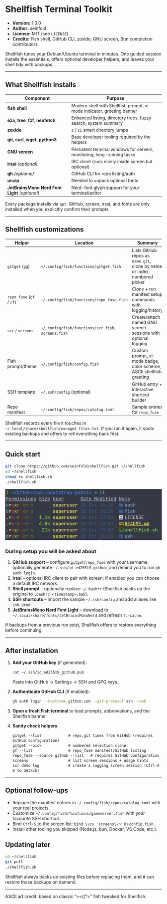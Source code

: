 # Shellfish Terminal Toolkit

- **Version:** 1.0.0
- **Author:** seinfold
- **License:** MIT (see `LICENSE`)
- **Credits:** Fish shell, GitHub CLI, zoxide, GNU screen, Bun completion contributors

Shellfish tunes your Debian/Ubuntu terminal in minutes. One guided session installs the essentials, offers optional developer helpers, and leaves your shell tidy with backups.

---

## What Shellfish installs

| Component | Purpose |
|-----------|---------|
| **fish shell** | Modern shell with Shellfish prompt, vi-mode indicator, greeting banner |
| **eza**, **tree**, **fzf**, **neofetch** | Enhanced listing, directory trees, fuzzy search, system summary |
| **zoxide** | `z` / `zi` smart directory jumps |
| **git**, **curl**, **wget**, **python3** | Base developer tooling required by the helpers |
| **GNU screen** | Persistent terminal windows for servers, monitoring, long-running tasks |
| **irssi** *(optional)* | IRC client (runs nicely inside screen but optional) |
| **gh** *(optional)* | GitHub CLI for repo listing/auth |
| **unzip** | Needed to unpack optional fonts |
| **JetBrainsMono Nerd Font Light** *(optional)* | Nerd-font glyph support for your terminal/editor |

Every package installs via `apt`. GitHub, screen, irssi, and fonts are only installed when you explicitly confirm their prompts.

---

## Shellfish customizations

| Helper | Location | Summary |
|--------|----------|---------|
| `gitget` (`gg`) | `~/.config/fish/functions/gitget.fish` | Lists GitHub repos as `name.git`, clone by name or index, numbered picker |
| `repo_fuse` (`gf` / `rf`) | `~/.config/fish/functions/repo_fuse.fish` | Clone + run manifest setup commands with logging/history |
| `scr` / `screens` | `~/.config/fish/functions/scr.fish`, `screens.fish` | Create/attach named GNU screen sessions with optional logging |
| Fish prompt/theme | `~/.config/fish/config.fish` | Custom prompt, vi-mode badge, color scheme, ASCII shellfish greeting |
| SSH template | `~/.ssh/config` (optional) | GitHub entry + interactive shortcut builder |
| Repo manifest | `~/.config/fish/repos/catalog.toml` | Sample entries for `repo_fuse` |

Shellfish records every file it touches in `~/.local/share/shellfish/managed_files.txt`. If you run it again, it spots existing backups and offers to roll everything back first.

---

## Quick start

```bash
git clone https://github.com/seinfold/shellfish.git ~/shellfish
cd ~/shellfish
chmod +x shellfish.sh
./shellfish.sh
```

![Shellfish terminal screenshot](https://github.com/seinfold/shellfish/raw/main/docs/shellfish-terminal.png "Shellfish terminal screenshot")

### During setup you will be asked about

1. **GitHub support** – configure `gitget`/`repo_fuse` with your username, optionally generate `~/.ssh/id_ed25519_github`, and remind you to run `gh auth login`.
1. **irssi** – optional IRC client to pair with screen; if enabled you can choose a default IRC network.
1. **Shell prompt** – optionally replace `~/.bashrc` (Shellfish backs up the original to `.bashrc.<timestamp>.bak`).
1. **SSH shortcuts** – import the sample `~/.ssh/config` and add aliases like `ssh prod`.
1. **JetBrainsMono Nerd Font Light** – download to `~/.local/share/fonts/JetBrainsMonoNerd` and refresh `fc-cache`.

If backups from a previous run exist, Shellfish offers to restore everything before continuing.

---

## After installation

1. **Add your GitHub key** (if generated):
   ```bash
   cat ~/.ssh/id_ed25519_github.pub
   ```
   Paste into GitHub → Settings → SSH and GPG keys.

2. **Authenticate GitHub CLI** (if enabled):
   ```bash
   gh auth login --hostname github.com --git-protocol ssh --web
   ```

3. **Open a fresh Fish terminal** to load prompts, abbreviations, and the Shellfish banner.

4. **Sanity check helpers**:
   ```fish
   gitget --list            # repo.git lines from GitHub (requires GitHub configuration)
   gitget --pick            # numbered selection clone
   gf --list                # repo_fuse manifest/GitHub listing
   repo_fuse --source github --list   # requires GitHub configuration
   screens                  # list screen sessions + usage hints
   scr demo log             # create a logging screen session (Ctrl-A D to detach)
   ```

---

## Optional follow-ups

- Replace the manifest entries in `~/.config/fish/repos/catalog.toml` with your real projects.
- Customize `~/.config/fish/functions/gameserver.fish` with your favourite SSH shortcut.
- Bind `Ctrl+S` to the screen list: `bind \\cs 'screens\\n'` in `config.fish`.
- Install other tooling you skipped (Node.js, bun, Docker, VS Code, etc.).

## Updating later

```bash
cd ~/shellfish
git pull
./shellfish.sh
```

Shellfish always backs up existing files before replacing them, and it can restore those backups on demand.

---

ASCII art credit: based on classic “><((°>” fish tweaked for Shellfish.
